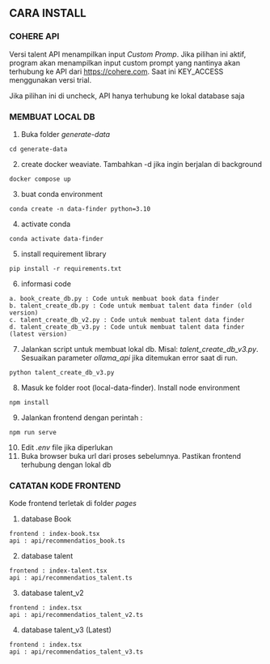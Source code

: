 ## CARA INSTALL
### COHERE API
Versi talent API menampilkan input *Custom Promp*. Jika pilihan ini aktif, program akan menampilkan
input custom prompt yang nantinya akan terhubung ke API dari https://cohere.com.
Saat ini KEY_ACCESS menggunakan versi trial. 

Jika pilihan ini di uncheck, API hanya terhubung ke lokal database saja

### MEMBUAT LOCAL DB
1. Buka folder *generate-data*
```
cd generate-data
```
2. create docker weaviate. Tambahkan -d jika ingin berjalan di background
```
docker compose up
```
3. buat conda environment
```
conda create -n data-finder python=3.10
```
4. activate conda
```
conda activate data-finder
```
5. install requirement library
```
pip install -r requirements.txt
```
6. informasi code
```
a. book_create_db.py : Code untuk membuat book data finder
b. talent_create_db.py : Code untuk membuat talent data finder (old version)
c. talent_create_db_v2.py : Code untuk membuat talent data finder
d. talent_create_db_v3.py : Code untuk membuat talent data finder (latest version)
```
7. Jalankan script untuk membuat lokal db. Misal: *talent_create_db_v3.py*. Sesuaikan parameter *ollama_api* jika ditemukan error saat di run.
```
python talent_create_db_v3.py
```
8. Masuk ke folder root (local-data-finder). Install node environment
```
npm install
```
9. Jalankan frontend dengan perintah :
```
npm run serve
```
10. Edit *.env* file jika diperlukan
11. Buka browser buka url dari proses sebelumnya. Pastikan frontend terhubung dengan lokal db


### CATATAN KODE FRONTEND
Kode frontend terletak di folder *pages*
1. database Book
```
frontend : index-book.tsx
api : api/recommendatios_book.ts
```
2. database talent
```
frontend : index-talent.tsx
api : api/recommendatios_talent.ts
```
3. database talent_v2
```
frontend : index.tsx
api : api/recommendatios_talent_v2.ts
```
4. database talent_v3 (Latest)
```
frontend : index.tsx
api : api/recommendatios_talent_v3.ts
```